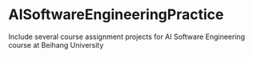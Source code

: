 # AISoftwareEngineeringPractice
 Include several course assignment projects for AI Software Engineering course at Beihang University 
